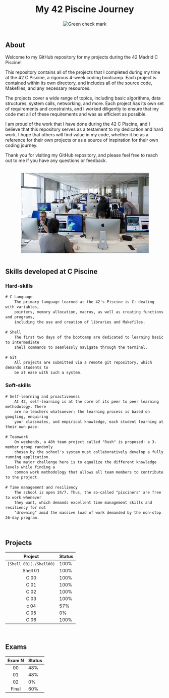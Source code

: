 <h1 align="center"><b>My 42 Piscine Journey</b></h1>
<div align="center">
  <img src="https://loginportal.funnyjunk.com/gifs/Me+making+the+first+draft+of+any+paper_fa60b4_4104004.gif" alt="Green check mark" width="105" style="vertical-align:middle;">
</div>




</br>

## About

Welcome to my GitHub repository for my projects during the 42 Madrid C Piscine!

This repository contains all of the projects that I completed during my time at the 42 C Piscine, a rigorous 4-week coding bootcamp. Each project is contained within its own directory, and includes all of the source code, Makefiles, and any necessary resources.

The projects cover a wide range of topics, including basic algorithms, data structures, system calls, networking, and more. Each project has its own set of requirements and constraints, and I worked diligently to ensure that my code met all of these requirements and was as efficient as possible.

I am proud of the work that I have done during the 42 C Piscine, and I believe that this repository serves as a testament to my dedication and hard work. I hope that others will find value in my code, whether it be as a reference for their own projects or as a source of inspiration for their own coding journey.

Thank you for visiting my GitHub repository, and please feel free to reach out to me if you have any questions or feedback.

</br>

<div align="center">
  <img src="cluster.jpeg" alt="Green check mark" width="405" style="vertical-align:middle;">
</div>

</br>

## Skills developed at C Piscine

### Hard-skills
	# C Language
		The primary language learned at the 42's Piscine is C: dealing with variables,
		pointers, memory allocation, macros, as well as creating functions and programs,
		including the use and creation of libraries and Makefiles.

	# Shell
		The first two days of the bootcamp are dedicated to learning basic to intermediate
		shell commands to seamlessly navigate through the terminal.

	# Git
		All projects are submitted via a remote git repository, which demands students to
		be at ease with such a system.

### Soft-skills
	# Self-learning and proactiveness
		At 42, self-learning is at the core of its peer to peer learning methodology. There
		are no teachers whatsoever; the learning process is based on googling, enquiring
		your classmates, and empirical knowledge, each student learning at their own pace.

	# Teamwork
		On weekends, a 48h team project called "Rush" is proposed: a 3-member group randomly
		chosen by the school's system must collaboratively develop a fully running application.
		The major challenge here is to equalize the different knowledge levels while finding a
		common work methodology that allows all team members to contribute to the project.

	# Time management and resiliency
		The school is open 24/7. Thus, the so-called "pisciners" are free to work whenever
		they want, which demands excellent time management skills and resiliency for not
		"drowning" amid the massive load of work demanded by the non-stop 26-day program.
		
</br>

## Projects

| Project  | Status |
|:--------:|--------|
| `[Shell 00](./Shell00)` | 100%   |
| Shell 01 | 100%   |
| C 00     | 100%   |
| C 01     | 100%   |
| C 02     | 100%   |
| C 03     | 100%   |
| c 04     | 57%    |
| C 05     | 0%     |
| C 06     | 100%   |


</br>

## Exams

| Exam N | Status |
|:------:|--------|
|   00   |   48%  |
|   01   |   48%  |
|   02   |   0%   |
|  Final |   60%  |


